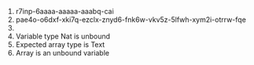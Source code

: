 1. r7inp-6aaaa-aaaaa-aaabq-cai
2. pae4o-o6dxf-xki7q-ezclx-znyd6-fnk6w-vkv5z-5lfwh-xym2i-otrrw-fqe
3.
4. Variable type Nat is unbound
5. Expected array type is Text
6. Array is an unbound variable
